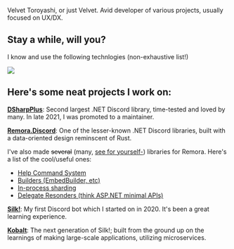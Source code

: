 Velvet Toroyashi, or just Velvet. Avid developer of various projects, usually focused on UX/DX.

Stay a while, will you?
---
I know and use the following technlogies (non-exhaustive list!)

![](https://skillicons.dev/icons?i=dotnet,rust,elixir,html,css,js,discord,git,docker,postgres,redis,cloudflare&perline=6)

## Here's some neat projects I work on:

[**DSharpPlus**](https://github.com/DSharpPlus/DSharpPlus): Second largest .NET Discord library, time-tested and loved by many. In late 2021, I was promoted to a maintainer.

[**Remora.Discord**](https://github.com/Remora/Remora.Discord): One of the lesser-known .NET Discord libraries, built with a data-oriented design reminscent of Rust.
    
I've also made ~~several~~ (many, [see for yourself-](https://github.com/VelvetToroyashi?tab=repositories&q=Remora)) libraries for Remora. Here's a list of the cool/useful ones:
- [Help Command System](https://github.com/VelvetToroyashi/RemoraHelpSystem)
- [Builders (EmbedBuilder, etc)](https://github.com/VelvetToroyashi/Remora.Discord.Builders)
- [In-process sharding](https://github.com/VelvetToroyashi/RemoraShardHelper)
- [Delegate Resonders (think ASP.NET minimal APIs)](https://github.com/VelvetToroyashi/RemoraDelegateDispatch)

[**Silk!**](https://github.com/VelvetToroyashi/Silk): My first Discord bot which I started on in 2020. It's been a great learning experience.

[**Kobalt**](https://github.com/VelvetToroyashi/Kobalt): The next generation of Silk!; built from the ground up on the learnings of making large-scale applications, utilizing microservices.

